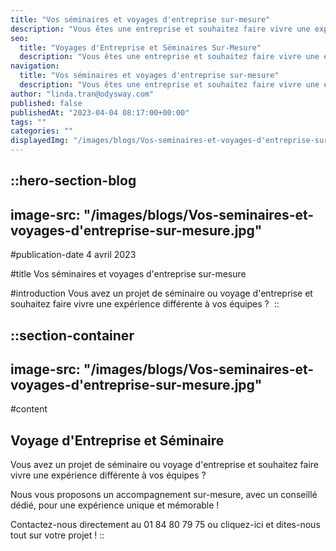 ```yaml
---
title: "Vos séminaires et voyages d'entreprise sur-mesure"
description: "Vous êtes une entreprise et souhaitez faire vivre une expérience différentes à vos équipes lors d'un voyage d'entreprise ou d'un séminaire ? Contactez-nous !"
seo:
  title: "Voyages d'Entreprise et Séminaires Sur-Mesure"
  description: "Vous êtes une entreprise et souhaitez faire vivre une expérience différente à vos équipes lors d'un séminaire ou voyage d'entreprise ?"
navigation:
  title: "Vos séminaires et voyages d'entreprise sur-mesure"
  description: "Vous êtes une entreprise et souhaitez faire vivre une expérience différentes à vos équipes lors d'un voyage d'entreprise ou d'un séminaire ? Contactez-nous !"
author: "linda.tran@odysway.com"
published: false
publishedAt: "2023-04-04 08:17:00+00:00"
tags: ""
categories: ""
displayedImg: "/images/blogs/Vos-seminaires-et-voyages-d'entreprise-sur-mesure.jpg"
---
```


::hero-section-blog
---
image-src: "/images/blogs/Vos-seminaires-et-voyages-d'entreprise-sur-mesure.jpg"
---
#publication-date
4 avril 2023

#title
Vos séminaires et voyages d'entreprise sur-mesure

#introduction
Vous avez un projet de séminaire ou voyage d'entreprise et souhaitez faire vivre une expérience différente à vos équipes ? 
::

::section-container
---
image-src: "/images/blogs/Vos-seminaires-et-voyages-d'entreprise-sur-mesure.jpg"
---
#content
## Voyage d'Entreprise et Séminaire 

Vous avez un projet de séminaire ou voyage d'entreprise et souhaitez faire vivre une expérience différente à vos équipes ? 

Nous vous proposons un accompagnement sur-mesure, avec un conseillé dédié, pour une expérience unique et mémorable ! 

Contactez-nous directement au 01 84 80 79 75 ou cliquez-ici et dites-nous tout sur votre projet !
::
